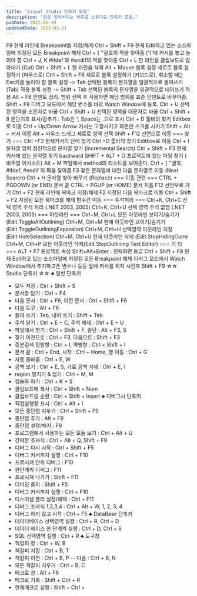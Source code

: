 ```yaml
---
title: "Visual Studio 단축키 모음"
description: "항상 잊어버리는 비쥬얼 스튜디오 단축키 모음."
pubDate: 2022-06-19
updatedDate: 2023-03-31
---
```


F9 현재 라인에 Breakpoint를 지정/해제
Ctrl + Shift + F9 현재 Edit하고 있는 소스파일에 지정된 모든 Breakpoint 해제
Ctrl + ] ''괄호의 짝을 찾아줌 ('{'에 커서를 놓고 눌러야 함
Ctrl + J, K #ifdef 와 #endif의 짝을 찾아줌
Ctrl + L 한 라인을 클립보드로 잘라내기 (Cut) Ctrl + Shift + L 한 라인을 삭제
Alt + Mouse 블록 설정 세로로 블록 설정하기 (마우스로)
Ctrl + Shift + F8 세로로 블록 설정하기 (키보드로), 취소할 때는 Esc키를 눌러야 함
블록 설정 -> Tab 선택된 블록의 문자열을 일괄적으로 들여쓰기(Tab) 적용
블록 설정 -> Shift + Tab 선택된 블록의 문자열을 일괄적으로 내어쓰기 적용
Alt + F8 인덴트 정리. 범위 선택 후 사용하면 해당 범위를 표준 인덴트로 바꾸어줌.
Shift + F9 디버그 모드에서 해당 변수를 바로 Watch Window에 등록.
Ctrl + U 선택된 영역을 소문자로 바꿈
Ctrl + Shift + U 선택된 영역을 대문자로 바꿈
Ctrl + Shift + 8 문단기호 표시/감추기 : Tab은 ^, Space는 .으로 표시 Ctrl + D 툴바의 찾기 Editbox로 이동
Ctrl + Up/Down Arrow 커서는 고정시키고 화면만 스크롤 시키기 Shift + Alt + 커서 이동
Alt + 마우스 드래그 세로로 영역 선택 Shift + F12 선언으로 이동
=== 찾 기 === Ctrl +F3 현재커서의 단어 찾기
Ctrl +D 툴바의 찾기 Editbox로 이동
Ctrl + I 문자열 입력 점진적으로 문자열 찾기 (Incremental Search)
Ctrl + Shift + F3 현재 커서에 있는 문자열 찾기 backward
SHIFT + ALT + O 프로젝트에 있는 파일 찾기 ( 비주얼 어시스트)
Alt + M 파일에서 method의 리스트를 보여준다.
Ctrl + ] ''괄호, #ifdef, #endif 의 짝을 찾아줌
F3 찾은 문자열에 대한 다음 문자열로 이동 (Next Search) Ctrl + H 문자열 찾아 바꾸기 (Replace)
=== 이동 관련 === CTRL + PGDOWN (or END) 문서 끝
CTRL + PGUP (or HOME) 문서 처음 F12 선언부로 가기
Ctrl + F2 현재 라인에 북마크 지정/해제 F2 지정된 다음 북마크로 이동
Ctrl + Shift + F2 지정된 모든 북마크를 해제 함수간 이동
=== 주석처리 ===
Ctrl+K, Ctrl+C 선택 영역 주석 처리 (.NET 2003, 2005)
Ctrl+K, Ctrl+U 선택 영역 주석 없앰 (.NET 2003, 2005) === 아웃라인 ===
Ctrl+M, Ctrl+L 모든 아웃라인 보이기/숨기기 (Edit.ToggleAllOutlining)
Ctrl+M, Ctrl+M 현재 아웃라인 보이기/숨기기 (Edit.ToggleOutliningExpansion)
Ctrl+M, Ctrl+H 선택영역 아웃라인 지정(Edit.HideSelection)
Ctrl+M, Ctrl+U 현재 아웃라인 삭제 (Edit.StopHidingCurre
Ctrl+M, Ctrl+P 모든 아웃라인 삭제(Edit.StopOutlining Text Editor) === 기 타 ===
ALT + F7 프로젝트 속성 Shift+Alt+Enter : 전체화면 토글
Ctrl + Shift + F9 현재 Edit하고 있는 소스파일에 지정된 모든 Breakpoint 해제
디버그 모드에서 Watch Window에서 추가하고픈 변수나 등등 앞에 커서를 위치 시킨후 Shift + F9 ☆☆ Studio 단축키 ☆☆
♣ 일반 단축키
- 모두 저장 : Ctrl + Shift + S
- 문서창 닫기 : Ctrl + F4
- 다음 문서 : Ctrl + F6, 이전 문서 : Ctrl + Shift + F6
- 다음 도구 : Alt + F6
- 들여 쓰기 : Teb, 내어 쓰기 : Shift + Teb
- 주석 달기 : Ctrl + E + C, 주석 해제 : Ctrl + E + U
- 파일에서 찾기 : Ctrl + Shift + F, 중단 : Alt + F3, S
- 찾기 이전으로 : Ctrl + F3, 다음으로 : Shift + F3
- 증분검색 정방향 : Ctrl + I, 역방향 : Ctrl + Shift + I
- 문서 끝 : Ctrl + End, 시작 : Ctrl + Home, 행 이동 : Ctrl + G
- 자동 줄바꿈 : Ctrl + E, W
- 공백 보기 : Ctrl + E, S, 가로 공백 삭제 : Ctrl + E, \
- region 펼치기 & 접기 : Ctrl + M, M
- 캡슐화 하기 : Ctrl + K + S
- 클립보드에 복사 : Ctrl + Shift + Num
- 클립보드링 순환 : Ctrl + Shift + Insert
♣ 디버그시 단축키
- 직접실행창 표시 : Ctrl + Alt + I
- 모든 중단점 지우기 : Ctrl + Shift + F9
- 중단점 추가 : Alt + F9
- 중단점 설정/해지 : F9
- 프로그램에서 사용하는 모든 모듈 보기 : Ctrl + Alt + U
- 간략한 조사식 : Ctrl + Alt + Q, Shift + F9
- 디버그 다시 시작 : Ctrl + Shift + F5
- 디버그 커서까지 실행 : Ctrl + F10
- 프로시져 단위 디버그 : F10
- 한단계씩 디버그 : F11
- 프로시져 나가기 : Shift + F11
- 디버깅 중지 : Shift + F5
- 디버그 커서까지 실행 : Ctrl + F10
- 디스어셈 플리 설정/해제 : Ctrl + F11
- 디버그 조사식 1,2,3,4 : Ctrl + Alt + W, 1, 2, 3, 4
- 디버그 하지 않고 시작 : Ctrl + F5
♣ DataBase 단축키
- 데이터베이스 선택영역 실행 : Ctrl + R, Ctrl + D
- 데이터 베이스 한 단계씩 실행 : Ctrl + D, Ctrl + S
- SQL 선택영역 실행 : Ctrl + R
♣ 도구창
- 책갈피 창 : Ctrl + W, B
- 책갈피 지정 : Ctrl + B, T
- 책갈피 이전 : Ctrl + B, P -- 다음 : Ctrl + B, N
- 모든 책갈피 지우기 : Ctrl + B, C
- 메크로 창 : Alt + F8
- 메크로 기록 : Shift + Ctrl + R
- 현재메크로 실행 : Shift + Ctrl +
